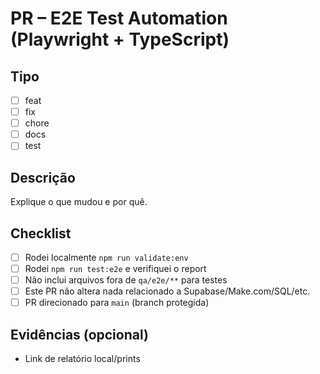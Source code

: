 # PR – E2E Test Automation (Playwright + TypeScript)

## Tipo
- [ ] feat
- [ ] fix
- [ ] chore
- [ ] docs
- [ ] test

## Descrição
Explique o que mudou e por quê.

## Checklist
- [ ] Rodei localmente `npm run validate:env`
- [ ] Rodei `npm run test:e2e` e verifiquei o report
- [ ] Não inclui arquivos fora de `qa/e2e/**` para testes
- [ ] Este PR não altera nada relacionado a Supabase/Make.com/SQL/etc.
- [ ] PR direcionado para `main` (branch protegida)

## Evidências (opcional)
- Link de relatório local/prints